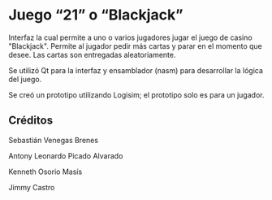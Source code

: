 # Juego “21” o “Blackjack”

Interfaz la cual permite a uno o varios jugadores jugar el juego de casino "Blackjack". Permite al jugador pedir más cartas y parar en el momento que desee. Las cartas son entregadas aleatoriamente.

Se utilizó Qt para la interfaz y ensamblador (nasm) para desarrollar la lógica del juego.

Se creó un prototipo utilizando Logisim; el prototipo solo es para un jugador.

## Créditos

Sebastián Venegas Brenes

Antony Leonardo Picado Alvarado

Kenneth Osorio Masís

Jimmy Castro
